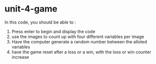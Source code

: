 # unit-4-game
In this code, you should be able to :
1. Press enter to begin and display the code
2. use the images to count up with four different variables per image
3. Have the computer generate a random number between the alloted variables
4. have the game reset after a loss or a win, with the loss or win counter increase